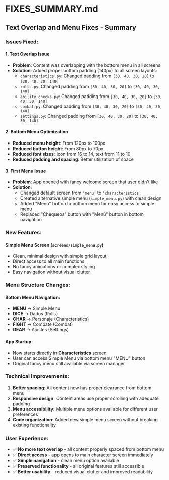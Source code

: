 # FIXES_SUMMARY.md

## Text Overlap and Menu Fixes - Summary

### Issues Fixed:

#### 1. **Text Overlap Issue**
- **Problem**: Content was overlapping with the bottom menu in all screens
- **Solution**: Added proper bottom padding (140px) to all screen layouts:
  - `characteristics.py`: Changed padding from `[30, 40, 30, 20]` to `[30, 40, 30, 140]`
  - `rolls.py`: Changed padding from `[30, 40, 30, 20]` to `[30, 40, 30, 140]`
  - `ability_checks.py`: Changed padding from `[30, 40, 30, 20]` to `[30, 40, 30, 140]`
  - `combat.py`: Changed padding from `[30, 40, 30, 20]` to `[30, 40, 30, 140]`
  - `settings.py`: Changed padding from `[30, 40, 30, 20]` to `[30, 40, 30, 140]`

#### 2. **Bottom Menu Optimization**
- **Reduced menu height**: From 120px to 100px
- **Reduced button height**: From 80px to 70px  
- **Reduced font sizes**: Icon from 16 to 14, text from 11 to 10
- **Reduced padding and spacing**: Better utilization of space

#### 3. **First Menu Issue**
- **Problem**: App opened with fancy welcome screen that user didn't like
- **Solution**: 
  - Changed default screen from `'menu'` to `'characteristics'`
  - Created alternative simple menu (`simple_menu.py`) with clean design
  - Added "Menú" button to bottom menu for easy access to simple menu
  - Replaced "Chequeos" button with "Menú" button in bottom navigation

### New Features:

#### **Simple Menu Screen** (`screens/simple_menu.py`)
- Clean, minimal design with simple grid layout
- Direct access to all main functions
- No fancy animations or complex styling
- Easy navigation without visual clutter

### Menu Structure Changes:

#### **Bottom Menu Navigation**:
- **MENU** → Simple Menu
- **DICE** → Dados (Rolls)
- **CHAR** → Personaje (Characteristics) 
- **FIGHT** → Combate (Combat)
- **GEAR** → Ajustes (Settings)

#### **App Startup**:
- Now starts directly in **Characteristics** screen
- User can access Simple Menu via bottom menu "MENU" button
- Original fancy menu still available via screen manager

### Technical Improvements:

1. **Better spacing**: All content now has proper clearance from bottom menu
2. **Responsive design**: Content areas use proper scrolling with adequate padding
3. **Menu accessibility**: Multiple menu options available for different user preferences
4. **Code organization**: Added new simple menu screen without breaking existing functionality

### User Experience:

- ✅ **No more text overlap** - all content properly spaced from bottom menu
- ✅ **Direct access** - app opens to main character screen immediately  
- ✅ **Simple navigation** - clean menu option available
- ✅ **Preserved functionality** - all original features still accessible
- ✅ **Better usability** - reduced visual clutter and improved readability
